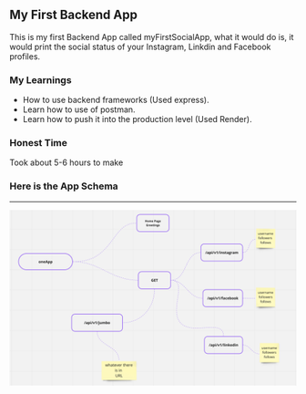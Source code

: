 ## My First Backend App

This is my first Backend App called myFirstSocialApp, what it would do is, it would print the social status of your Instagram, Linkdin and Facebook profiles.

### My Learnings
- How to use backend frameworks (Used express).
- Learn how to use of postman.
- Learn how to push it into the production level (Used Render).

### Honest Time 
 Took about 5-6 hours to make 

 ### Here is the App Schema 
---

 ![Mind Mapp](./images/Screenshot%202023-04-12%20at%204.34.27%20PM.png)
